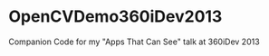 OpenCVDemo360iDev2013
=====================

Companion Code for my "Apps That Can See" talk at 360iDev 2013
